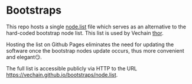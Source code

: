 # Bootstraps

This repo hosts a single [node.list](./node.list) file which serves as an alternative to the hard-coded bootstrap node list. This list is used by Vechain [thor](https://github.com/vechain/thor).

Hosting the list on Github Pages eliminates the need for updating the software once the bootstrap nodes update occurs, thus more convenient and elegant😏.

The full list is accessible publicly via HTTP to the URL https://vechain.github.io/bootstraps/node.list.
